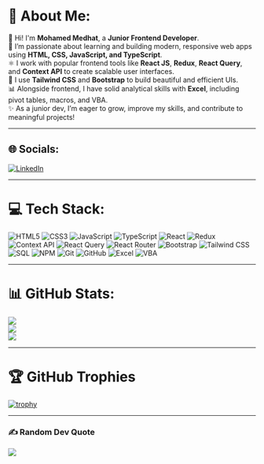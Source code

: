 # 💫 About Me:
👋 Hi! I'm **Mohamed Medhat**, a **Junior Frontend Developer**.<br>
🚀 I’m passionate about learning and building modern, responsive web apps using **HTML, CSS, JavaScript, and TypeScript**.<br>
⚛️ I work with popular frontend tools like **React JS**, **Redux**, **React Query**, and **Context API** to create scalable user interfaces.<br>
🎨 I use **Tailwind CSS** and **Bootstrap** to build beautiful and efficient UIs.<br>
📊 Alongside frontend, I have solid analytical skills with **Excel**, including pivot tables, macros, and VBA.<br>
✨ As a junior dev, I’m eager to grow, improve my skills, and contribute to meaningful projects!

---

## 🌐 Socials:
[![LinkedIn](https://img.shields.io/badge/LinkedIn-%230077B5.svg?logo=linkedin&logoColor=white)](https://www.linkedin.com/in/mohamed-medhatt/)

---

# 💻 Tech Stack:
![HTML5](https://img.shields.io/badge/html5-%23E34F26.svg?style=for-the-badge&logo=html5&logoColor=white)
![CSS3](https://img.shields.io/badge/css3-%231572B6.svg?style=for-the-badge&logo=css3&logoColor=white)
![JavaScript](https://img.shields.io/badge/javascript-%23323330.svg?style=for-the-badge&logo=javascript&logoColor=%23F7DF1E)
![TypeScript](https://img.shields.io/badge/typescript-%23007ACC.svg?style=for-the-badge&logo=typescript&logoColor=white)
![React](https://img.shields.io/badge/react-%2320232a.svg?style=for-the-badge&logo=react&logoColor=%2361DAFB)
![Redux](https://img.shields.io/badge/redux-%23593d88.svg?style=for-the-badge&logo=redux&logoColor=white)
![Context API](https://img.shields.io/badge/Context_API-61DAFB?style=for-the-badge&logo=react&logoColor=white)
![React Query](https://img.shields.io/badge/-React%20Query-FF4154?style=for-the-badge&logo=reactquery&logoColor=white)
![React Router](https://img.shields.io/badge/react_router-%23CA4245.svg?style=for-the-badge&logo=react-router&logoColor=white)
![Bootstrap](https://img.shields.io/badge/bootstrap-%23563D7C.svg?style=for-the-badge&logo=bootstrap&logoColor=white)
![Tailwind CSS](https://img.shields.io/badge/tailwindcss-%2338B2AC.svg?style=for-the-badge&logo=tailwind-css&logoColor=white)
![SQL](https://img.shields.io/badge/SQL-4479A1.svg?style=for-the-badge&logo=mysql&logoColor=white)
![NPM](https://img.shields.io/badge/npm-%23CB3837.svg?style=for-the-badge&logo=npm&logoColor=white)
![Git](https://img.shields.io/badge/git-%23F05033.svg?style=for-the-badge&logo=git&logoColor=white)
![GitHub](https://img.shields.io/badge/github-%23121011.svg?style=for-the-badge&logo=github&logoColor=white)
![Excel](https://img.shields.io/badge/Excel-%23217346.svg?style=for-the-badge&logo=microsoft-excel&logoColor=white)
![VBA](https://img.shields.io/badge/VBA-862633.svg?style=for-the-badge&logo=microsoft-office&logoColor=white)

---

# 📊 GitHub Stats:
![](https://github-readme-stats.vercel.app/api?username=MohamedM158&theme=tokyonight&hide_border=false&include_all_commits=true&count_private=true)<br/>
![](https://github-readme-streak-stats.herokuapp.com/?user=MohamedM158&theme=tokyonight&hide_border=false)<br/>
![](https://github-readme-stats.vercel.app/api/top-langs/?username=MohamedM158&theme=tokyonight&hide_border=false&layout=compact)

---

# 🏆 GitHub Trophies
[![trophy](https://github-profile-trophy.vercel.app/?username=MohamedM158&theme=gruvbox&no-frame=true&row=2&column=3)](https://github.com/ryo-ma/github-profile-trophy)

---

### ✍️ Random Dev Quote
![](https://quotes-github-readme.vercel.app/api?type=horizontal&theme=tokyonight)

